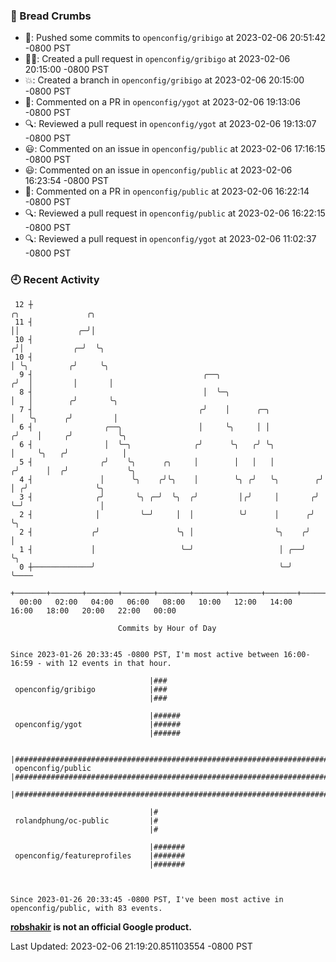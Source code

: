 ### 🍞 Bread Crumbs

 * 🚢: Pushed some commits to `openconfig/gribigo` at 2023-02-06 20:51:42 -0800 PST
 * ✍🏼: Created a pull request in `openconfig/gribigo` at 2023-02-06 20:15:00 -0800 PST
 * 💥: Created a branch in `openconfig/gribigo` at 2023-02-06 20:15:00 -0800 PST
 * 💬: Commented on a PR in  `openconfig/ygot` at 2023-02-06 19:13:06 -0800 PST
 * 🔍: Reviewed a pull request in  `openconfig/ygot` at 2023-02-06 19:13:07 -0800 PST
 * 😃: Commented on an issue in `openconfig/public` at 2023-02-06 17:16:15 -0800 PST
 * 😃: Commented on an issue in `openconfig/public` at 2023-02-06 16:23:54 -0800 PST
 * 💬: Commented on a PR in  `openconfig/public` at 2023-02-06 16:22:14 -0800 PST
 * 🔍: Reviewed a pull request in  `openconfig/public` at 2023-02-06 16:22:15 -0800 PST
 * 🔍: Reviewed a pull request in  `openconfig/ygot` at 2023-02-06 11:02:37 -0800 PST

### 🕘 Recent Activity
```
 12 ┼                                                                    ╭╮               ╭╮
 11 ┤                                                                    ││             ╭─╯│
 10 ┤                                                                   ╭╯│           ╭─╯  ╰╮
 10 ┤                                                                   │ ╰╮         ╭╯     ╰╮
  9 ┤                                      ╭──╮                        ╭╯  │         │       │
  8 ┤                                      │  ╰─╮                      │   │        ╭╯       ╰╮
  7 ┤                                     ╭╯    │      ╭─╮             │   ╰╮      ╭╯         │
  6 ┤                ╭──╮                 │     ╰╮     │ │            ╭╯    │     ╭╯          ╰╮
  6 ┤                │  ╰─╮              ╭╯      ╰╮   ╭╯ ╰╮           │     ╰╮   ╭╯            │
  5 ┤               ╭╯    ╰╮      ╭╮     │        │   │   │          ╭╯      │  ╭╯             ╰╮
  4 ┤               │      ╰╮    ╭╯╰╮    │        ╰╮ ╭╯   ╰╮        ╭╯       │ ╭╯               ╰╮
  3 ┤              ╭╯       ╰╮ ╭─╯  ╰╮  ╭╯         │╭╯     │       ╭╯        ╰─╯                 │
  2 ┤              │         ╰─╯     │  │          ╰╯      │      ╭╯                             ╰╮
  2 ┤             ╭╯                 ╰╮ │                  ╰╮    ╭╯                               │
  1 ┤             │                   ╰─╯                   │ ╭──╯                                ╰╮
  0 ┼─────────────╯                                         ╰─╯                                    ╰────
    +───────+───────+───────+───────+───────+───────+───────+───────+───────+───────+───────+───────+────
  00:00   02:00   04:00   06:00   08:00   10:00   12:00   14:00   16:00   18:00   20:00   22:00   00:00   

						Commits by Hour of Day


Since 2023-01-26 20:33:45 -0800 PST, I'm most active between 16:00-16:59 - with 12 events in that hour.

```



```
                               |###
 openconfig/gribigo            |###
                               |###

                               |######
 openconfig/ygot               |######
                               |######

                               |###################################################################################
 openconfig/public             |###################################################################################
                               |###################################################################################

                               |#
 rolandphung/oc-public         |#
                               |#

                               |#######
 openconfig/featureprofiles    |#######
                               |#######



Since 2023-01-26 20:33:45 -0800 PST, I've been most active in openconfig/public, with 83 events.

```
**[robshakir](mailto:robjs@google.com) is not an official Google product.**  


Last Updated: 2023-02-06 21:19:20.851103554 -0800 PST
